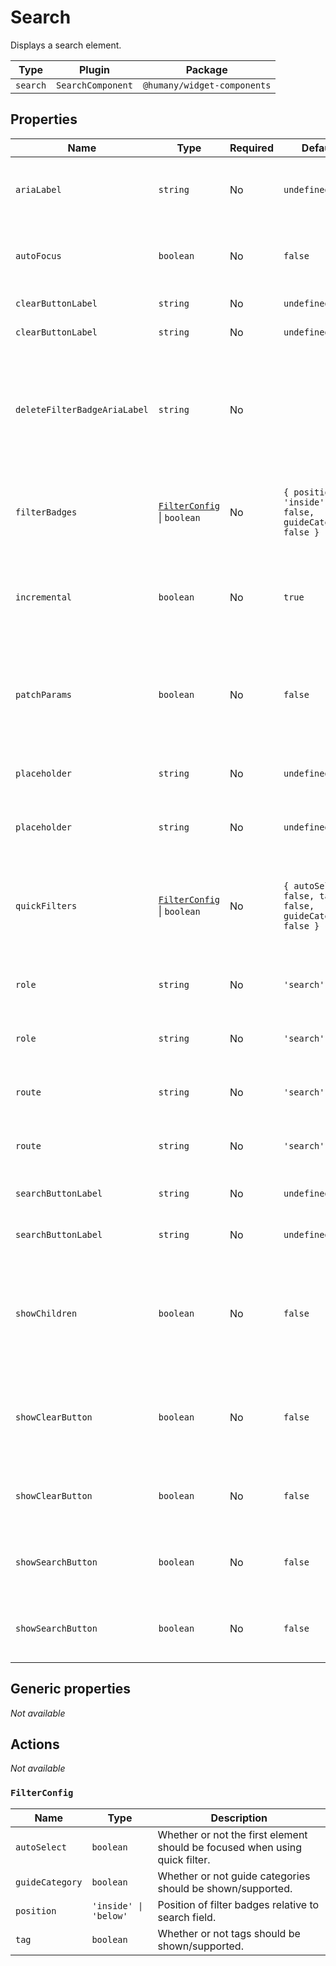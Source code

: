 # Search

Displays a search element.

| Type     | Plugin            | Package                     |
| -------- | ----------------- | --------------------------- |
| `search` | `SearchComponent` | `@humany/widget-components` |

## Properties

| Name                         | Type                                         | Required | Default                                                    | Description                                                                                                        |
| ---------------------------- | -------------------------------------------- | -------- | ---------------------------------------------------------- | ------------------------------------------------------------------------------------------------------------------ |
| `ariaLabel`                  | `string`                                     | No       | `undefined`                                                | Label applied to the input arialabel HTML attribute.                                                               |
| `autoFocus`                  | `boolean`                                    | No       | `false`                                                    | Whether or not the search input should focus on render.                                                            |
| `clearButtonLabel`           | `string`                                     | No       | `undefined`                                                | Label for the reset button.                                                                                        |
| `clearButtonLabel`           | `string`                                     | No       | `undefined`                                                | Label for the reset button.                                                                                        |
| `deleteFilterBadgeAriaLabel` | `string`                                     | No       | ` `                                                        | Aria-label for the delete button on filter badges. Accepts `{{item}}` which will be replaced with the badge title. |
| `filterBadges`               | [`FilterConfig`](#filterconfig) \| `boolean` | No       | `{ position: 'inside', tag: false, guideCategory: false }` | Whether or not to display the current tag and/or guide category.                                                   |
| `incremental`                | `boolean`                                    | No       | `true`                                                     | Whether or not the search should happen incrementally as you type.                                                 |
| `patchParams`                | `boolean`                                    | No       | `false`                                                    | Whether or not the search should keep other route parameters when searching.                                       |
| `placeholder`                | `string`                                     | No       | `undefined`                                                | Placeholder text for the input element.                                                                            |
| `placeholder`                | `string`                                     | No       | `undefined`                                                | Placeholder text for the input element.                                                                            |
| `quickFilters`               | [`FilterConfig`](#filterconfig) \| `boolean` | No       | `{ autoSelect: false, tag: false, guideCategory: false }`  | Whether or not to allow selecting of tag and/or guide category by typing '#' / '@'.                                |
| `role`                       | `string`                                     | No       | `'search'`                                                 | The `role` attribute for the input element.                                                                        |
| `role`                       | `string`                                     | No       | `'search'`                                                 | The `role` attribute for the input element.                                                                        |
| `route`                      | `string`                                     | No       | `'search'`                                                 | Route name for generating links.                                                                                   |
| `route`                      | `string`                                     | No       | `'search'`                                                 | Route to navigate to when searching.                                                                               |
| `searchButtonLabel`          | `string`                                     | No       | `undefined`                                                | Label for the search button.                                                                                       |
| `searchButtonLabel`          | `string`                                     | No       | `undefined`                                                | Label for the search button.                                                                                       |
| `showChildren`               | `boolean`                                    | No       | `false`                                                    | Whether or not children should be rendered. Can only be rendered when clear button is not visible.                 |
| `showClearButton`            | `boolean`                                    | No       | `false`                                                    | Whether or not a clear button should be displayed when searching.                                                  |
| `showClearButton`            | `boolean`                                    | No       | `false`                                                    | Whether or not a reset button should be displayed.                                                                 |
| `showSearchButton`           | `boolean`                                    | No       | `false`                                                    | Whether or not a search button should be displayed.                                                                |
| `showSearchButton`           | `boolean`                                    | No       | `false`                                                    | Whether or not a search button should be displayed.                                                                |

## Generic properties

_Not available_

## Actions

_Not available_

### `FilterConfig`

| Name            | Type                  | Description                                                                 |
| --------------- | --------------------- | --------------------------------------------------------------------------- |
| `autoSelect`    | `boolean`             | Whether or not the first element should be focused when using quick filter. |
| `guideCategory` | `boolean`             | Whether or not guide categories should be shown/supported.                  |
| `position`      | `'inside' \| 'below'` | Position of filter badges relative to search field.                         |
| `tag`           | `boolean`             | Whether or not tags should be shown/supported.                              |
